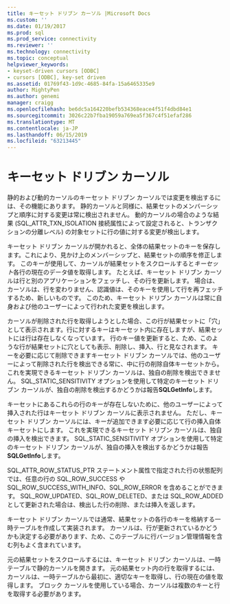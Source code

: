```yaml
---
title: キーセット ドリブン カーソル |Microsoft Docs
ms.custom: ''
ms.date: 01/19/2017
ms.prod: sql
ms.prod_service: connectivity
ms.reviewer: ''
ms.technology: connectivity
ms.topic: conceptual
helpviewer_keywords:
- keyset-driven cursors [ODBC]
- cursors [ODBC], key-set driven
ms.assetid: 01769f43-1d9c-4685-84fa-15a6465335e9
author: MightyPen
ms.author: genemi
manager: craigg
ms.openlocfilehash: be6dc5a164220befb534368eace4f51f4dbd84e1
ms.sourcegitcommit: 3026c22b7fba19059a769ea5f367c4f51efaf286
ms.translationtype: MT
ms.contentlocale: ja-JP
ms.lasthandoff: 06/15/2019
ms.locfileid: "63213445"
---
```

# <a name="keyset-driven-cursors"></a>キーセット ドリブン カーソル
静的および動的カーソルのキーセット ドリブン カーソルでは変更を検出するには、その機能にあります。 静的カーソルと同様に、結果セットのメンバーシップと順序に対する変更は常に検出されません。 動的カーソルの場合のような結果 (SQL_ATTR_TXN_ISOLATION 接続属性によって設定されると、トランザクションの分離レベル) の対象セットに行の値に対する変更が検出します。  
  
 キーセット ドリブン カーソルが開かれると、全体の結果セットのキーを保存します。これにより、見かけ上のメンバーシップと、結果セットの順序を修正します。 このキーが使用して、カーソルが結果セットをスクロールすると*キーセット*各行の現在のデータ値を取得します。 たとえば、キーセット ドリブン カーソルは行と別のアプリケーションをフェッチし、その行を更新します。 場合は、カーソルは、行を変わりません、認識値は、そのキーを使用して行を再フェッチするため、新しいものです。 このため、キーセット ドリブン カーソルは常に自身および他のユーザーによって行われた変更を検出します。  
  
 カーソルが削除された行を取得しようとした場合、この行が結果セットに「穴」として表示されます。行に対するキーはキーセット内に存在しますが、結果セットには行は存在しなくなっています。 行のキー値を更新すると、ため、このような行が結果セットに穴としても表示、削除し、挿入、行と見なされます。 キーを必要に応じて削除できますキーセット ドリブン カーソルでは、他のユーザーによって削除された行を検出できる常に、中に行の削除自体キーセットから。 これを実現できるキーセット ドリブン カーソルは、独自の削除を検出できません。 SQL_STATIC_SENSITIVITY オプションを使用して特定のキーセット ドリブン カーソルが、独自の削除を検出するかどうかは報告**SQLGetInfo**します。  
  
 キーセットにあるこれらの行のキーが存在しないために、他のユーザーによって挿入された行はキーセット ドリブン カーソルに表示されません。 ただし、キーセット ドリブン カーソルには、キーが追加できます必要に応じて行の挿入自体キーセットにします。 これを実現できるキーセット ドリブン カーソルは、独自の挿入を検出できます。 SQL_STATIC_SENSITIVITY オプションを使用して特定のキーセット ドリブン カーソルが、独自の挿入を検出するかどうかは報告**SQLGetInfo**します。  
  
 SQL_ATTR_ROW_STATUS_PTR ステートメント属性で指定された行の状態配列では、任意の行の SQL_ROW_SUCCESS や SQL_ROW_SUCCESS_WITH_INFO、SQL_ROW_ERROR を含めることができます。 SQL_ROW_UPDATED、SQL_ROW_DELETED、または SQL_ROW_ADDED として更新された場合は、検出した行の削除、または挿入を返します。  
  
 キーセット ドリブン カーソルでは通常、結果セットの各行のキーを格納する一時テーブルを作成して実装されます。 カーソルは、行が更新されているかどうかも決定する必要があります、ため、このテーブルに行バージョン管理情報を含む列もよく含まれています。  
  
 元の結果セットをスクロールするには、キーセット ドリブン カーソルは、一時テーブルで静的カーソルを開きます。 元の結果セット内の行を取得するには、カーソルは、一時テーブルから最初に、適切なキーを取得し、行の現在の値を取得します。 ブロック カーソルを使用している場合、カーソルは複数のキーと行を取得する必要があります。
